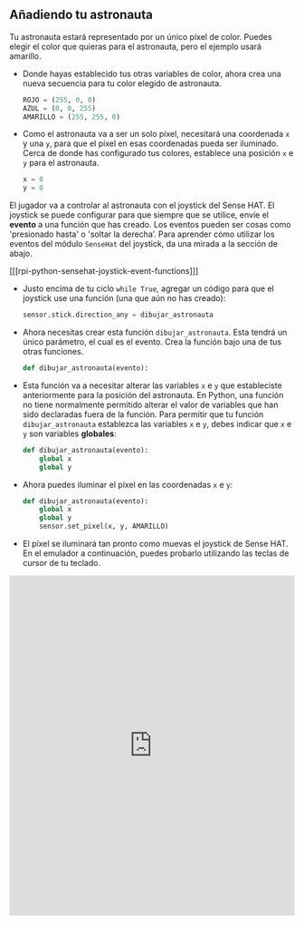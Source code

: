 ## Añadiendo tu astronauta

Tu astronauta estará representado por un único píxel de color. Puedes elegir el color que quieras para el astronauta, pero el ejemplo usará amarillo.

- Donde hayas establecido tus otras variables de color, ahora crea una nueva secuencia para tu color elegido de astronauta.

    ```python
    ROJO = (255, 0, 0)
    AZUL = (0, 0, 255)
    AMARILLO = (255, 255, 0)
    ```

- Como el astronauta va a ser un solo píxel, necesitará una coordenada `x` y una `y`, para que el píxel en esas coordenadas pueda ser iluminado. Cerca de donde has configurado tus colores, establece una posición `x` e `y` para el astronauta.

    ```python
    x = 0
    y = 0
    ```

El jugador va a controlar al astronauta con el joystick del Sense HAT. El joystick se puede configurar para que siempre que se utilice, envíe el **evento** a una función que has creado. Los eventos pueden ser cosas como 'presionado hasta' o 'soltar la derecha’. Para aprender cómo utilizar los eventos del módulo `SenseHat` del joystick, da una mirada a la sección de abajo.

[[[rpi-python-sensehat-joystick-event-functions]]]

- Justo encima de tu ciclo `while True`, agregar un código para que el joystick use una función (una que aún no has creado):

    ```python
    sensor.stick.direction_any = dibujar_astronauta
    ```
- Ahora necesitas crear esta función `dibujar_astronauta`. Esta tendrá un único parámetro, el cual es el evento. Crea la función bajo una de tus otras funciones.

    ```python
    def dibujar_astronauta(evento):
    ```

- Esta función va a necesitar alterar las variables `x` e `y` que estableciste anteriormente para la posición del astronauta. En Python, una función no tiene normalmente permitido alterar el valor de variables que han sido declaradas fuera de la función. Para permitir que tu función `dibujar_astronauta` establezca las variables `x` e `y`, debes indicar que `x` e `y` son variables **globales**:

    ```python
    def dibujar_astronauta(evento):
        global x
        global y
    ```

- Ahora puedes iluminar el píxel en las coordenadas `x` e `y`:

    ```python
    def dibujar_astronauta(evento):
        global x
        global y
        sensor.set_pixel(x, y, AMARILLO)
    ```

- El píxel se iluminará tan pronto como muevas el joystick de Sense HAT. En el emulador a continuación, puedes probarlo utilizando las teclas de cursor de tu teclado. 
<iframe src="https://trinket.io/embed/python/a3444b6288" width="100%" height="600" frameborder="0" marginwidth="0" marginheight="0" allowfullscreen mark="crwd-mark"></iframe>

